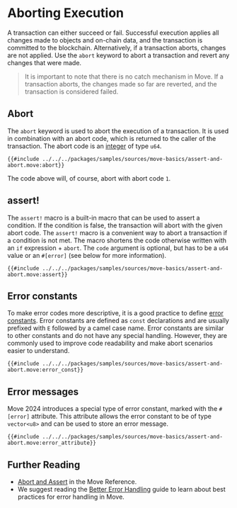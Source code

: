 # Aborting Execution

<!-- Consider "aborting execution" -->

<!--

Chapter: Basic Syntax
Goal: Introduce abort keyword and `assert!` macro.
Notes:
    - previous chapter mentions constants
    - error constants standard ECamelCase
    - `assert!` macro
    - asserts should go before the main logic
    - Move has no catch mechanism
    - abort codes are local to the module
    - there are no error messages emitted
    - error codes should handle all possible scenarios in this module

Links:
    - constants (previous section)
 -->

A transaction can either succeed or fail. Successful execution applies all changes made to objects
and on-chain data, and the transaction is committed to the blockchain. Alternatively, if a
transaction aborts, changes are not applied. Use the `abort` keyword to abort a transaction and
revert any changes that were made.

> It is important to note that there is no catch mechanism in Move. If a transaction aborts, the
> changes made so far are reverted, and the transaction is considered failed.

## Abort

The `abort` keyword is used to abort the execution of a transaction. It is used in combination with
an abort code, which is returned to the caller of the transaction. The abort code is an
[integer](./primitive-types.md) of type `u64`.

```move
{{#include ../../../packages/samples/sources/move-basics/assert-and-abort.move:abort}}
```

The code above will, of course, abort with abort code `1`.

## assert!

The `assert!` macro is a built-in macro that can be used to assert a condition. If the condition is
false, the transaction will abort with the given abort code. The `assert!` macro is a convenient way
to abort a transaction if a condition is not met. The macro shortens the code otherwise written with
an `if` expression + `abort`. The `code` argument is optional, but has to be a `u64` value or an
`#[error]` (see below for more information).

```move
{{#include ../../../packages/samples/sources/move-basics/assert-and-abort.move:assert}}
```

## Error constants

To make error codes more descriptive, it is a good practice to define
[error constants](./constants.md). Error constants are defined as `const` declarations and are
usually prefixed with `E` followed by a camel case name. Error constants are similar to other
constants and do not have any special handling. However, they are commonly used to improve code
readability and make abort scenarios easier to understand.

```move
{{#include ../../../packages/samples/sources/move-basics/assert-and-abort.move:error_const}}
```

## Error messages

Move 2024 introduces a special type of error constant, marked with the `#[error]` attribute. This
attribute allows the error constant to be of type `vector<u8>` and can be used to store an error
message.

```move
{{#include ../../../packages/samples/sources/move-basics/assert-and-abort.move:error_attribute}}
```

## Further Reading

- [Abort and Assert](/reference/abort-and-assert.html) in the Move Reference.
- We suggest reading the [Better Error Handling](./../guides/better-error-handling.md) guide to
  learn about best practices for error handling in Move.
